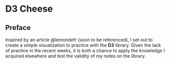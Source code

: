 # D3 Cheese

## Preface

Inspired by an article @lemondefr (soon to be referenced), I set out to create a simple visualization to practice with the **D3** library. Given the lack of practice in the recent weeks, it is both a chance to apply the knowledge I acquired elsewhere and test the validity of my notes on the library.
